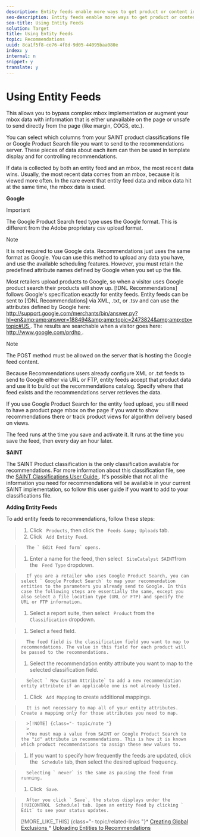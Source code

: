 ```yaml
---
description: Entity feeds enable more ways to get product or content information into your recommendations. Item details can be sent from SAINT product classifications or using the Google Product Search feed format.
seo-description: Entity feeds enable more ways to get product or content information into your recommendations. Item details can be sent from SAINT product classifications or using the Google Product Search feed format.
seo-title: Using Entity Feeds
solution: Target
title: Using Entity Feeds
topic: Recommendations
uuid: 8ca1f5f8-ce76-4f8d-9d05-44095baa080e
index: y
internal: n
snippet: y
translate: y
---
```


# Using Entity Feeds

This allows you to bypass complex mbox implementation or augment your mbox data with information that is either unavailable on the page or unsafe to send directly from the page (like margin, COGS, etc.). 

You can select which columns from your SAINT product classifications file or Google Product Search file you want to send to the recommendations server. These pieces of data about each item can then be used in template display and for controlling recommendations. 

If data is collected by both an entity feed and an mbox, the most recent data wins. Usually, the most recent data comes from an mbox, because it is viewed more often. In the rare event that entity feed data and mbox data hit at the same time, the mbox data is used. 

**Google** 


>[!IMPORTANT]
>
>The Google Product Search feed type uses the Google format. This is different from the Adobe proprietary csv upload format.




>[!NOTE]
>
>It is not required to use Google data. Recommendations just uses the same format as Google. You can use this method to upload any data you have, and use the available scheduling features. However, you must retain the predefined attribute names defined by Google when you set up the file.



Most retailers upload products to Google, so when a visitor uses Google product search their products will show up. [!DNL  Recommendations] follows Google's specification exactly for entity feeds. Entity feeds can be sent to [!DNL  Recommendations] via XML, .txt, or .tsv and can use the attributes defined by Google here: [ http://support.google.com/merchants/bin/answer.py?hl=en&amp;amp;answer=188494&amp;amp;topic=2473824&amp;amp;ctx=topic#US ](http://support.google.com/merchants/bin/answer.py?hl=en&answer=188494&topic=2473824&ctx=topic#US). The results are searchable when a visitor goes here: [ http://www.google.com/prdhp ](http://www.google.com/prdhp). 


>[!NOTE]
>
>The POST method must be allowed on the server that is hosting the Google feed content.



Because Recommendations users already configure XML or .txt feeds to send to Google either via URL or FTP, entity feeds accept that product data and use it to build out the recommendations catalog. Specify where that feed exists and the recommendations server retrieves the data. 

If you use Google Product Search for the entity feed upload, you still need to have a product page mbox on the page if you want to show recommendations there or track product views for algorithm delivery based on views. 

The feed runs at the time you save and activate it. It runs at the time you save the feed, then every day an hour later. 

**SAINT** 

The SAINT Product classification is the only classification available for recommendations. For more information about this classification file, see the [ SAINT Classifications User Guide ](https://marketing.adobe.com/resources/help/en_US/sc/saint/oms_sc_saint.pdf). It's possible that not all the information you need for recommendations will be available in your current SAINT implementation, so follow this user guide if you want to add to your classifications file. 

**Adding Entity Feeds** 

To add entity feeds to recommendations, follow these steps: 

>1. Click ` Products`, then click the ` Feeds &amp; Uploads` tab.
>1. Click ` Add Entity Feed`.

>       The ` Edit Feed form` opens. 
>1. Enter a name for the feed, then select ` SiteCatalyst SAINT`from the ` Feed Type` dropdown.

>       If you are a retailer who uses Google Product Search, you can select ` Google Product Search` to map your recommendation entities to the parameters you already send to Google. In this case the following steps are essentially the same, except you also select a file location type (URL or FTP) and specify the URL or FTP information. 
>1. Select a report suite, then select ` Product` from the ` Classification` dropdown.

>1. Select a feed field.

>       The feed field is the classification field you want to map to recommendations. The value in this field for each product will be passed to the recommendations. 
>1. Select the recommendation entity attribute you want to map to the selected classification field.

>       Select ` New Custom Attribute` to add a new recommendation entity attribute if an applicable one is not already listed. 
>1. Click ` Add Mapping` to create additional mappings.

>       It is not necessary to map all of your entity attributes. Create a mapping only for those attributes you need to map. 


>       >[!NOTE] {class="- topic/note "}
>       >
>       >You must map a value from SAINT or Google Product Search to the "id" attribute in recommendations. This is how it is known which product recommendations to assign these new values to.

>1. If you want to specify how frequently the feeds are updated, click the ` Schedule` tab, then select the desired upload frequency.

>       Selecting ` never` is the same as pausing the feed from running. 
>1. Click ` Save`.

>       After you click ` Save`, the status displays under the [!UICONTROL  Schedule] tab. Open an entity feed by clicking ` Edit` to see your status updates. 
>[!MORE_LIKE_THIS] {class="- topic/related-links "}* [ Creating Global Exclusions ](t_Creating_Global_Exclusions.md#task_ABDA6F68D8BD47988A67A06396121318)* [ Uploading Entities to Recommendations ](c_Uploading_Entities_to_Recommendations.md#concept_23D55B1FAEBE425A8A0F9796A0E21AE1)